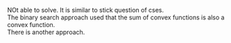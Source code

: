 NOt able to solve. It is similar to stick question of cses.
<br>
The binary search approach used that the sum of convex functions is also a convex function.<br>
There is another approach.